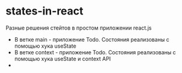 # states-in-react
Разные решения стейтов в простом приложении react.js

- В ветке main - приложение Todo. Состояния реализованы с помощью хука useState
- В ветке context - приложение Todo. Состояния реализованы с помощью хука useState и context API
- 

